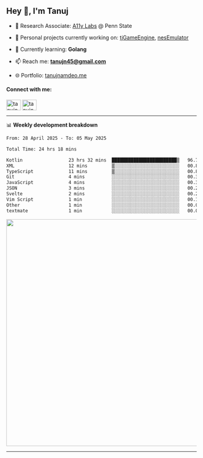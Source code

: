 <h2>Hey 👋, I'm Tanuj</h2>

- 🔬 Research Associate: [A11y Labs](https://a11y.ist.psu.edu/) @ Penn State 

- 🔭 Personal projects currently working on: [tjGameEngine](https://github.com/tanujn45/tjGameEngine), [nesEmulator](https://github.com/tanujn45/nesEmulator)

- 🌱 Currently learning: **Golang**

- 📫 Reach me: **tanujn45@gmail.com**

- 🌐 Portfolio: [tanujnamdeo.me](https://tanujnamdeo.me/)

<h4 align="left">Connect with me:</h4>
<p align="left">
<a href="https://twitter.com/tanujn45" target="blank"><img align="center" src="https://raw.githubusercontent.com/rahuldkjain/github-profile-readme-generator/master/src/images/icons/Social/twitter.svg" alt="tanujn45" height="28" width="38" /></a>
<a href="https://linkedin.com/in/tanujn45" target="blank"><img align="center" src="https://raw.githubusercontent.com/rahuldkjain/github-profile-readme-generator/master/src/images/icons/Social/linked-in-alt.svg" alt="tanujn45" height="28" width="38" /></a>
</p>

-------

📊 **Weekly development breakdown**
<!--START_SECTION:waka-->

```txt
From: 28 April 2025 - To: 05 May 2025

Total Time: 24 hrs 18 mins

Kotlin                 23 hrs 32 mins  ████████████████████████▒   96.79 %
XML                    12 mins         ▒░░░░░░░░░░░░░░░░░░░░░░░░   00.88 %
TypeScript             11 mins         ▒░░░░░░░░░░░░░░░░░░░░░░░░   00.81 %
Git                    4 mins          ░░░░░░░░░░░░░░░░░░░░░░░░░   00.32 %
JavaScript             4 mins          ░░░░░░░░░░░░░░░░░░░░░░░░░   00.31 %
JSON                   3 mins          ░░░░░░░░░░░░░░░░░░░░░░░░░   00.27 %
Svelte                 2 mins          ░░░░░░░░░░░░░░░░░░░░░░░░░   00.20 %
Vim Script             1 min           ░░░░░░░░░░░░░░░░░░░░░░░░░   00.10 %
Other                  1 min           ░░░░░░░░░░░░░░░░░░░░░░░░░   00.09 %
textmate               1 min           ░░░░░░░░░░░░░░░░░░░░░░░░░   00.07 %
```

<!--END_SECTION:waka-->

<img src="https://wakatime.com/share/@018e9abd-1aa4-4aa6-9db7-5ca3b999e810/4650b67a-98aa-46b4-b598-3d8a2451f0df.svg" width="600"/>

-------
